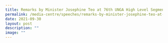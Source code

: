 ```yaml
---
title: Remarks by Minister Josephine Teo at 76th UNGA High Level Segment
permalink: /media-centre/speeches/remarks-by-minister-josephine-teo-at-76th-unga-high-level-segment/
date: 2021-09-30
layout: post
description: ""
image: ""
---
```

